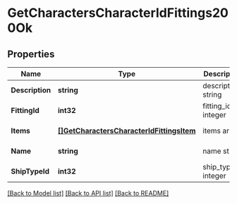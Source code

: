 # GetCharactersCharacterIdFittings200Ok

## Properties
Name | Type | Description | Notes
------------ | ------------- | ------------- | -------------
**Description** | **string** | description string | [default to null]
**FittingId** | **int32** | fitting_id integer | [default to null]
**Items** | [**[]GetCharactersCharacterIdFittingsItem**](get_characters_character_id_fittings_item.md) | items array | [default to null]
**Name** | **string** | name string | [default to null]
**ShipTypeId** | **int32** | ship_type_id integer | [default to null]

[[Back to Model list]](../README.md#documentation-for-models) [[Back to API list]](../README.md#documentation-for-api-endpoints) [[Back to README]](../README.md)


